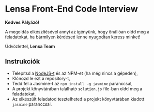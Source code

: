# Lensa Front-End Code Interview

__Kedves Pályázó!__

A megoldás elkészítésével annyi az igényünk, hogy önállóan oldd meg a feladatokat, ha bármilyen kérdésed lenne nyugodtan keress minket!

Üdvözlettel,
__Lensa Team__


## Instrukciók

* Telepítsd a [NodeJS-t](https://nodejs.org/) és az NPM-et (ha még nincs a gépeden),
* Klónozd le ezt a repository-t,
* Tedd fel a Jasmine-t az `npm install -g jasmine` paranccsal,
* A projekt könyvtárában található `solution.js` file-ban oldd meg a feladatokat,
* Az elkészült feladatod tesztelheted a projekt könyvtárában kiadott `jasmine` paranccsal.



